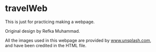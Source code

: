 # travelWeb

This is just for practicing making a webpage.

Original design by Refka Muhammad.

All the images used in this webpage are provided by www.unsplash.com, and have been credited in the HTML file.

